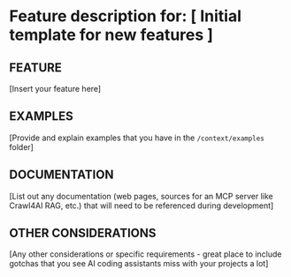 # Feature description for: [ Initial template for new features ]

## FEATURE

[Insert your feature here]

## EXAMPLES

[Provide and explain examples that you have in the `/context/examples` folder]

## DOCUMENTATION

[List out any documentation (web pages, sources for an MCP server like Crawl4AI RAG, etc.) that will need to be referenced during development]

## OTHER CONSIDERATIONS

[Any other considerations or specific requirements - great place to include gotchas that you see AI coding assistants miss with your projects a lot]

